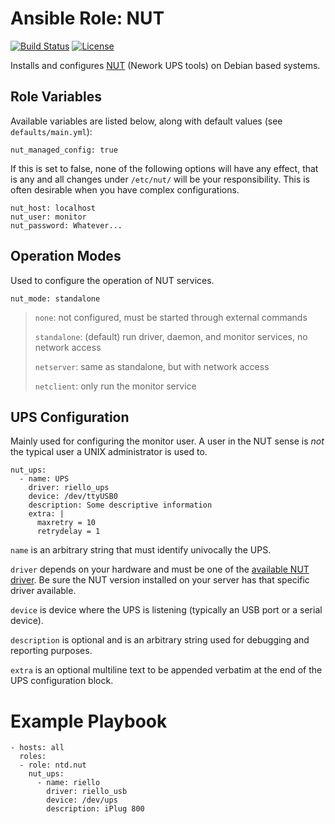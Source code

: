 Ansible Role: NUT
=================
[![Build Status](https://travis-ci.org/ntd/ansible-role-nut.svg?branch=master)](https://travis-ci.org/ntd/ansible-role-nut)
[![License](https://img.shields.io/github/license/jdm12989/ansible-role-nut)](LICENSE)

Installs and configures [NUT](http://networkupstools.org/) (Nework UPS
tools) on Debian based systems.

Role Variables
--------------

Available variables are listed below, along with default values (see
`defaults/main.yml`):

    nut_managed_config: true

If this is set to false, none of the following options will have any
effect, that is any and all changes under `/etc/nut/` will be your
responsibility. This is often desirable when you have complex
configurations.

    nut_host: localhost
    nut_user: monitor
    nut_password: Whatever...

## Operation Modes
Used to configure the operation of NUT services.

    nut_mode: standalone

> `none`: not configured, must be started through external commands
>
> `standalone`: (default) run driver, daemon, and monitor services, no network access
>
> `netserver`: same as standalone, but with network access
>
> `netclient`: only run the monitor service

## UPS Configuration
Mainly used for configuring the monitor user. A user in the NUT sense is
*not* the typical user a UNIX administrator is used to.

    nut_ups:
      - name: UPS
        driver: riello_ups
        device: /dev/ttyUSB0
        description: Some descriptive information
        extra: |
          maxretry = 10
          retrydelay = 1

`name` is an arbitrary string that must identify univocally the UPS.

`driver` depends on your hardware and must be one of the [available NUT
driver](http://networkupstools.org/stable-hcl.html). Be sure the NUT
version installed on your server has that specific driver available.

`device` is device where the UPS is listening (typically an USB port or
a serial device).

`description` is optional and is an arbitrary string used for debugging
and reporting purposes. 

`extra` is an optional multiline text to be appended verbatim at the end
of the UPS configuration block.

Example Playbook
================

    - hosts: all
      roles:
      - role: ntd.nut
        nut_ups:
          - name: riello
            driver: riello_usb
            device: /dev/ups
            description: iPlug 800
